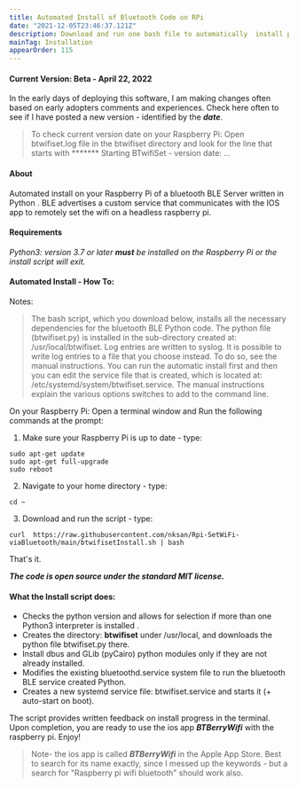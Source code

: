 ```yaml
---
title: Automated Install of Bluetooth Code on RPi
date: "2021-12-05T23:46:37.121Z"
description: Download and run one bash file to automatically  install python files & configure RPi for BLE.
mainTag: Installation
appearOrder: 115
---
```

#### Current Version: Beta - April 22, 2022
In the early days of deploying this software, I am making changes often based on early adopters comments and experiences.  Check here often to see if I have posted a new version - identified by the ***date***.
> To check current version date on your Raspberry Pi:  Open btwifiset.log file in the btwifiset directory and look for the line that starts with ******* Starting BTwifiSet - version date: ...

#### About
Automated install on your Raspberry Pi of a bluetooth BLE Server written in Python .  BLE advertises a custom service that communicates with the IOS app to remotely set the wifi on a headless raspberry pi.

#### Requirements
*Python3: version 3.7 or later **must** be installed on the Raspberry Pi or the install script will exit.*

#### Automated Install - How To: 

Notes:
> The bash script, which you download below, installs all the necessary dependencies for the bluetooth BLE Python code.  The python file (btwifiset.py) is installed in the sub-directory created at: /usr/local/btwifiset.  Log entries are written to syslog.  It is possible to write log entries to a file that you choose instead.  To do so, see the manual instructions. You can run the automatic install first and then  you can edit the service file that is created, which is located at: /etc/systemd/system/btwifiset.service.  The manual instructions explain the various options switches to add to the command line.


On your Raspberry Pi: Open a terminal window and Run the following commands at the prompt:

1. Make sure your Raspberry Pi is up to date - type:
```
sudo apt-get update
sudo apt-get full-upgrade
sudo reboot
```

2. Navigate to your home directory - type:  
```
cd ~
```
3. Download and run the script - type:
```
curl  https://raw.githubusercontent.com/nksan/Rpi-SetWiFi-viaBluetooth/main/btwifisetInstall.sh | bash
```

That's it. 

***The code is open source under the standard MIT license.***

#### What the Install script does:

- Checks the python version and allows for selection if more than one Python3 interpreter is installed .
- Creates the directory: **btwifiset** under /usr/local, and downloads the  python file btwifiset.py there.
- Install dbus and GLib (pyCairo) python modules only if they are not already installed.
- Modifies the existing bluetoothd.service system file to run the bluetooth BLE service created Python.
- Creates a new systemd service file: btwifiset.service and starts it (+ auto-start on boot).

The script provides written feedback on install progress in the terminal.  Upon completion, you are ready to use the ios app ***BTBerryWifi*** with the raspberry pi.  Enjoy!

>Note- the ios app is called ***BTBerryWifi*** in the Apple App Store.   Best to search for its name exactly, since I messed up the keywords - but a search for "Raspberry pi wifi bluetooth" should work also.  




